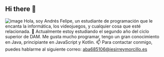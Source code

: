 ## Hi there 👋
![image](https://github.com/user-attachments/assets/8e80a314-904b-4da6-88af-3d7b3670142f)
Hola, soy Andrés Felipe, un estudiante de programación que le encanta la informática, los videojuegos, y cualquier cosa que esté relacionada.
🔭 Actualmente estoy estudiando el segundo año del ciclo superior de DAM. Me gusta mucho programar, tengo un gran conocimiento en Java, principiante en JavaScript y Kotlin.
📫 Para contactar conmigo, puedes hablarme al siguiente correo: aba685106@iesirreymorcillo.es

<!--
**AndresFelipee05/AndresFelipee05** is a ✨ _special_ ✨ repository because its `README.md` (this file) appears on your GitHub profile.

Here are some ideas to get you started:

- 🔭 I’m currently working on ...
- 🌱 I’m currently learning ...
- 👯 I’m looking to collaborate on ...
- 🤔 I’m looking for help with ...
- 💬 Ask me about ...
- 📫 How to reach me: ...
- 😄 Pronouns: ...
- ⚡ Fun fact: ...
-->
